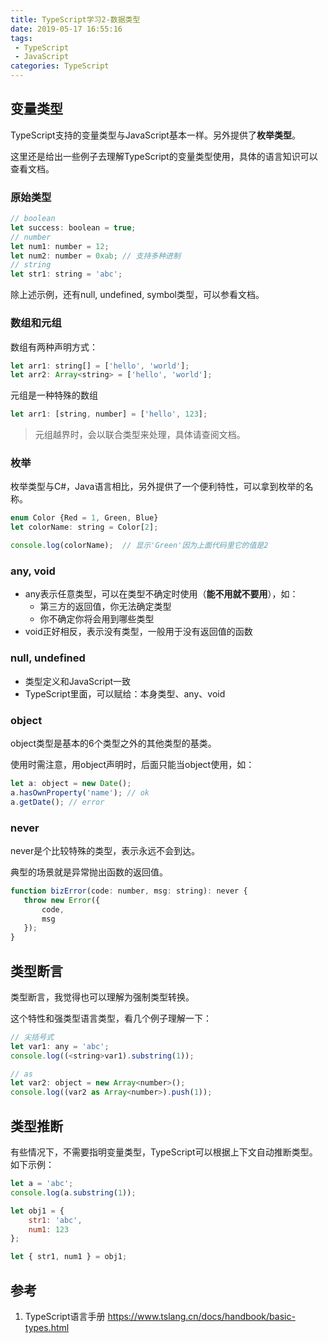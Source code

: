 ```yaml
---
title: TypeScript学习2-数据类型
date: 2019-05-17 16:55:16
tags:
 - TypeScript
 - JavaScript
categories: TypeScript
---
```

## 变量类型
TypeScript支持的变量类型与JavaScript基本一样。另外提供了**枚举类型**。

这里还是给出一些例子去理解TypeScript的变量类型使用，具体的语言知识可以查看文档。
### 原始类型
```javascript
// boolean
let success: boolean = true;
// number
let num1: number = 12;
let num2: number = 0xab; // 支持多种进制
// string
let str1: string = 'abc';
```
除上述示例，还有null, undefined, symbol类型，可以参看文档。

### 数组和元组
数组有两种声明方式：
```javascript
let arr1: string[] = ['hello', 'world'];
let arr2: Array<string> = ['hello', 'world'];
```
元组是一种特殊的数组
```javascript
let arr1: [string, number] = ['hello', 123];
```
> 元组越界时，会以联合类型来处理，具体请查阅文档。

### 枚举
枚举类型与C#，Java语言相比，另外提供了一个便利特性，可以拿到枚举的名称。
```javascript
enum Color {Red = 1, Green, Blue}
let colorName: string = Color[2];

console.log(colorName);  // 显示'Green'因为上面代码里它的值是2
```
### any, void
- any表示任意类型，可以在类型不确定时使用（**能不用就不要用**），如：
    - 第三方的返回值，你无法确定类型
    - 你不确定你将会用到哪些类型
- void正好相反，表示没有类型，一般用于没有返回值的函数

### null, undefined
- 类型定义和JavaScript一致
- TypeScript里面，可以赋给：本身类型、any、void

### object
object类型是基本的6个类型之外的其他类型的基类。

使用时需注意，用object声明时，后面只能当object使用，如：
```javascript
let a: object = new Date();
a.hasOwnProperty('name'); // ok
a.getDate(); // error
```

### never
never是个比较特殊的类型，表示永远不会到达。

典型的场景就是异常抛出函数的返回值。
```javascript
function bizError(code: number, msg: string): never {
   throw new Error({
       code,
       msg
   }); 
}
```

## 类型断言
类型断言，我觉得也可以理解为强制类型转换。

这个特性和强类型语言类型，看几个例子理解一下：
```javascript
// 尖括号式
let var1: any = 'abc';
console.log((<string>var1).substring(1));

// as
let var2: object = new Array<number>();
console.log((var2 as Array<number>).push(1));
```

## 类型推断
有些情况下，不需要指明变量类型，TypeScript可以根据上下文自动推断类型。如下示例：
```javascript
let a = 'abc';
console.log(a.substring(1));

let obj1 = {
    str1: 'abc',
    num1: 123
};

let { str1, num1 } = obj1;
```

## 参考
1. TypeScript语言手册 https://www.tslang.cn/docs/handbook/basic-types.html
